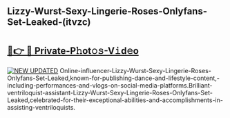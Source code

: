 ## Lizzy-Wurst-Sexy-Lingerie-Roses-Onlyfans-Set-Leaked-(itvzc)


# <h2><a href="https://mediaupload.pro?-19M">🔗👉 🔴 Private-P𝚑ot𝚘𝚜-V𝚒d𝚎o</a></h2>

[![NEW UPDATED](https://i.imgur.com/0qMVB7G.gif)](https://mediaupload.pro?-19M)
Online-influencer-Lizzy-Wurst-Sexy-Lingerie-Roses-Onlyfans-Set-Leaked,known-for-publishing-dance-and-lifestyle-content,-including-performances-and-vlogs-on-social-media-platforms.Brilliant-ventriloquist-assistant-Lizzy-Wurst-Sexy-Lingerie-Roses-Onlyfans-Set-Leaked,celebrated-for-their-exceptional-abilities-and-accomplishments-in-assisting-ventriloquists.  